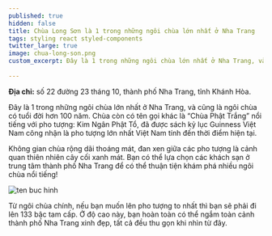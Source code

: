 ```yaml
---
published: true
hidden: false
title: Chùa Long Sơn là 1 trong những ngôi chùa lớn nhất ở Nha Trang
tags: styling react styled-components
twitter_large: true
image: chua-long-son.png
custom_excerpt: Đây là 1 trong những ngôi chùa lớn nhất ở Nha Trang, và cũng là ngôi chùa có tuổi đời hơn 100 năm.
  
---
```


**Địa chỉ:** số 22 đường 23 tháng 10, thành phố Nha Trang, tỉnh Khánh Hòa.

Đây là 1 trong những ngôi chùa lớn nhất ở Nha Trang, và cũng là ngôi chùa có tuổi đời hơn 100 năm. Chùa còn có tên gọi khác là “Chùa Phật Trắng” nổi tiếng với pho tượng: Kim Ngân Phật Tổ, đã được sách kỷ lục Guinness Việt Nam công nhận là pho tượng lớn nhất Việt Nam tính đến thời điểm hiện tại. 

Không gian chùa rộng dãi thoáng mát, đan xen giữa các pho tượng là cảnh quan thiên nhiên cây cối xanh mát. Bạn có thể lựa chọn các khách sạn ở trung tâm thành phố Nha Trang để có thể thuận tiện khám phá nhiều ngôi chùa nổi tiếng!

![ten buc hinh](https://mtctravel.vn/wp-content/uploads/2018/09/ch%C3%B9a-long-son-nha-trang-MTCtravel.jpg "ten buc hinh")

Từ ngôi chùa chính, nếu bạn muốn lên pho tượng to nhất thì bạn sẽ phải đi lên 133 bậc tam cấp. Ở độ cao này, bạn hoàn toàn có thể ngắm toàn cảnh thành phố Nha Trang xinh đẹp, tất cả đều thu gọn khi nhìn từ đây.








